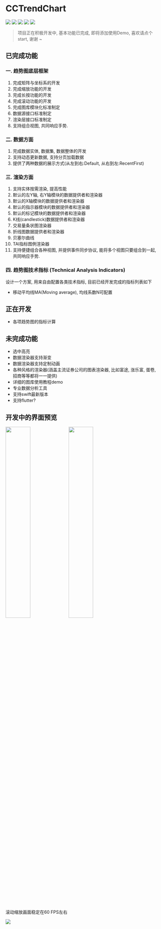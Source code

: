 # CCTrendChart 

![](https://img.shields.io/github/license/cocos543/CCTrendCharts)
![](https://img.shields.io/cocoapods/p/CCTrendCharts)
![](https://img.shields.io/github/last-commit/cocos543/CCTrendCharts)
![](https://img.shields.io/github/commit-activity/w/cocos543/CCTrendCharts)
![](https://img.shields.io/github/languages/code-size/cocos543/CCTrendCharts)

> 项目正在积极开发中, 基本功能已完成, 即将添加使用Demo, 喜欢请点个start, 谢谢 ~

## 已完成功能

### 一. 趋势图底层框架

1. 完成矩阵与坐标系的开发
2. 完成缩放功能的开发
3. 完成长按功能的开发
4. 完成滚动功能的开发
5. 完成图库模块化标准制定
6. 数据源接口标准制定
7. 渲染层接口标准制定
8. 支持组合视图, 共同响应手势.


###  二. 数据方面

1. 完成数据实体, 数据集, 数据整体的开发
2. 支持动态更新数据, 支持分页加载数据
3. 提供了两种数据的展示方式(从左到右:Default, 从右到左:RecentFirst)

###  三. 渲染方面

1. 支持实体按需渲染, 提高性能 
2. 默认的左Y轴, 右Y轴模块的数据提供者和渲染器
3. 默认的X轴模块的数据提供者和渲染器
4. 默认的指示器模块的数据提供者和渲染器
5. 默认的标记模块的数据提供者和渲染器
6. K线(candlestick)数据提供者和渲染器
7. 交易量条状图渲染器
8. 折线图数据提供者和渲染器
9. 贝塞尔曲线
10. TAI指标图例渲染器
11. 支持便捷组合各种视图, 并提供事件同步协议, 能将多个视图只要组合到一起, 共同响应手势.

###  四. 趋势图技术指标 (Technical Analysis Indicators)

设计一个方案, 用来自由配置各类技术指标, 目前已经开发完成的指标列表如下

* 移动平均线MA(Moving average), 均线系数N可配置

## 正在开发
 
* 各项趋势图的指标计算

## 未完成功能

* 选中高亮
* 数据渲染器支持渐变
* 数据渲染器支持定制动画
* 各种风格的渲染器(涵盖主流证券公司的图表渲染器, 比如富途, 涨乐富, 蛋卷, 招商等等都将一一提供)
* 详细的图库使用教程demo
* 专业数据分析工具
* 支持swift最新版本
* 支持flutter?

## 开发中的界面预览

<div>
<img src="https://raw.githubusercontent.com/cocos543/CCTrendCharts/dev/screenshot001.jpeg"  width="40%"/>
<img src="https://raw.githubusercontent.com/cocos543/CCTrendCharts/dev/screenshot002.jpg"  width="40%"/>
</div>


滚动缩放画面稳定在60 FPS左右
<div>
<img src="https://raw.githubusercontent.com/cocos543/CCTrendCharts/dev/3091574998318_.pic_hd.jpg" width="%50"/>
</div>
